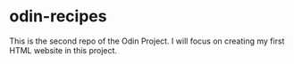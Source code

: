 # odin-recipes

This is the second repo of the Odin Project. I will focus on creating my first HTML website in this project.